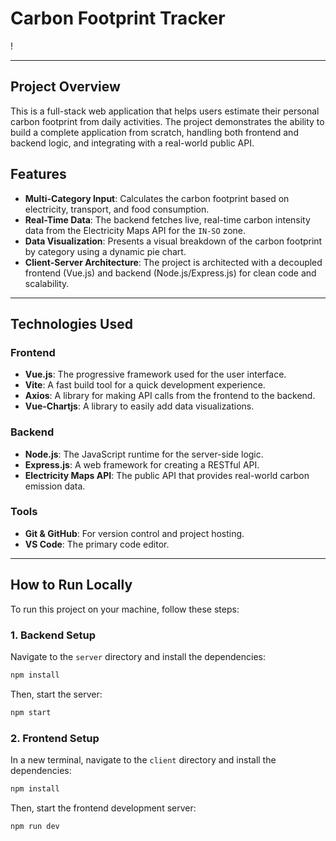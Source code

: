 # Carbon Footprint Tracker

\!

-----

## Project Overview

This is a full-stack web application that helps users estimate their personal carbon footprint from daily activities. The project demonstrates the ability to build a complete application from scratch, handling both frontend and backend logic, and integrating with a real-world public API.

## Features

  - **Multi-Category Input**: Calculates the carbon footprint based on electricity, transport, and food consumption.
  - **Real-Time Data**: The backend fetches live, real-time carbon intensity data from the Electricity Maps API for the `IN-SO` zone.
  - **Data Visualization**: Presents a visual breakdown of the carbon footprint by category using a dynamic pie chart.
  - **Client-Server Architecture**: The project is architected with a decoupled frontend (Vue.js) and backend (Node.js/Express.js) for clean code and scalability.

-----

## Technologies Used

### Frontend

  - **Vue.js**: The progressive framework used for the user interface.
  - **Vite**: A fast build tool for a quick development experience.
  - **Axios**: A library for making API calls from the frontend to the backend.
  - **Vue-Chartjs**: A library to easily add data visualizations.

### Backend

  - **Node.js**: The JavaScript runtime for the server-side logic.
  - **Express.js**: A web framework for creating a RESTful API.
  - **Electricity Maps API**: The public API that provides real-world carbon emission data.

### Tools

  - **Git & GitHub**: For version control and project hosting.
  - **VS Code**: The primary code editor.

-----

## How to Run Locally

To run this project on your machine, follow these steps:

### 1\. Backend Setup

Navigate to the `server` directory and install the dependencies:

```bash
npm install
```

Then, start the server:

```bash
npm start
```

### 2\. Frontend Setup

In a new terminal, navigate to the `client` directory and install the dependencies:

```bash
npm install
```

Then, start the frontend development server:

```bash
npm run dev
```
